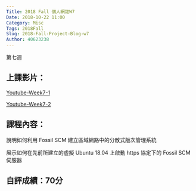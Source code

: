 ```yaml
---
Title: 2018 Fall 個人網誌W7
Date: 2018-10-22 11:00
Category: Misc
Tags: 2018Fall
Slug: 2018-Fall-Project-Blog-w7
Author: 40623238
---
```


第七週

<!-- PELICAN_END_SUMMARY -->

上課影片：
----

[Youtube-Week7-1](https://www.youtube.com/watch?v=nju615KXghM)

[Youtube-Week7-2](https://www.youtube.com/watch?v=hCyeqgfh02w)

課程內容：
----

說明如何利用 Fossil SCM 建立區域網路中的分散式版次管理系統

展示如何在先前所建立的虛擬 Ubuntu 18.04 上啟動 https 協定下的 Fossil SCM 伺服器

自評成績：70分
----